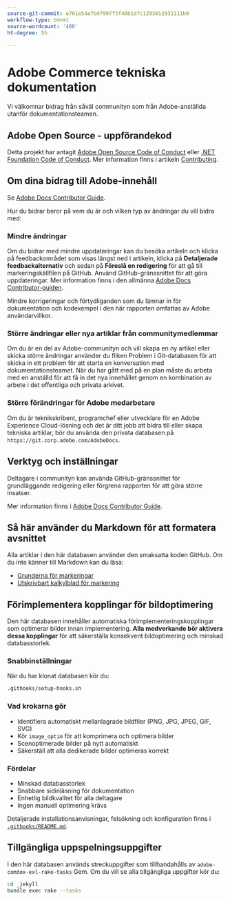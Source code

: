 ```yaml
---
source-git-commit: e761e54e7bd7997f3f40b1dfc1293012931111b0
workflow-type: tm+mt
source-wordcount: '466'
ht-degree: 5%

---
```

# Adobe Commerce tekniska dokumentation

Vi välkomnar bidrag från såväl communityn som från Adobe-anställda utanför dokumentationsteamen.

## Adobe Open Source - uppförandekod

Detta projekt har antagit [Adobe Open Source Code of Conduct](code-of-conduct.md) eller [.NET Foundation Code of Conduct](https://dotnetfoundation.org/code-of-conduct). Mer information finns i artikeln [Contributing](contributing.md).

## Om dina bidrag till Adobe-innehåll

Se [Adobe Docs Contributor Guide](https://experienceleague.adobe.com/docs/contributor/contributor-guide/introduction.html).

Hur du bidrar beror på vem du är och vilken typ av ändringar du vill bidra med:

### Mindre ändringar

Om du bidrar med mindre uppdateringar kan du besöka artikeln och klicka på feedbackområdet som visas längst ned i artikeln, klicka på **Detaljerade feedbackalternativ** och sedan på **Föreslå en redigering** för att gå till markeringskällfilen på GitHub. Använd GitHub-gränssnittet för att göra uppdateringar. Mer information finns i den allmänna [Adobe Docs Contributor-guiden](https://experienceleague.adobe.com/docs/contributor/contributor-guide/introduction.html).

Mindre korrigeringar och förtydliganden som du lämnar in för dokumentation och kodexempel i den här rapporten omfattas av Adobe användarvillkor.

### Större ändringar eller nya artiklar från communitymedlemmar

Om du är en del av Adobe-communityn och vill skapa en ny artikel eller skicka större ändringar använder du fliken Problem i Git-databasen för att skicka in ett problem för att starta en konversation med dokumentationsteamet. När du har gått med på en plan måste du arbeta med en anställd för att få in det nya innehållet genom en kombination av arbete i det offentliga och privata arkivet.

### Större förändringar för Adobe medarbetare

Om du är teknikskribent, programchef eller utvecklare för en Adobe Experience Cloud-lösning och det är ditt jobb att bidra till eller skapa tekniska artiklar, bör du använda den privata databasen på `https://git.corp.adobe.com/AdobeDocs`.

## Verktyg och inställningar

Deltagare i communityn kan använda GitHub-gränssnittet för grundläggande redigering eller förgrena rapporten för att göra större insatser.

Mer information finns i [Adobe Docs Contributor Guide](https://experienceleague.adobe.com/docs/contributor/contributor-guide/introduction.html).

## Så här använder du Markdown för att formatera avsnittet

Alla artiklar i den här databasen använder den smaksatta koden GitHub. Om du inte känner till Markdown kan du läsa:

- [Grunderna för markeringar](https://help.github.com/articles/getting-started-with-writing-and-formatting-on-github/)
- [Utskrivbart kalkylblad för markering](https://guides.github.com/pdfs/markdown-cheatsheet-online.pdf)

## Förimplementera kopplingar för bildoptimering

Den här databasen innehåller automatiska förimplementeringskopplingar som optimerar bilder innan implementering. **Alla medverkande bör aktivera dessa kopplingar** för att säkerställa konsekvent bildoptimering och minskad databasstorlek.

### Snabbinställningar

När du har klonat databasen kör du:

```bash
.githooks/setup-hooks.sh
```

### Vad krokarna gör

- Identifiera automatiskt mellanlagrade bildfiler (PNG, JPG, JPEG, GIF, SVG)
- Kör `image_optim` för att komprimera och optimera bilder
- Scenoptimerade bilder på nytt automatiskt
- Säkerställ att alla dedikerade bilder optimeras korrekt

### Fördelar

- Minskad databasstorlek
- Snabbare sidinläsning för dokumentation
- Enhetlig bildkvalitet för alla deltagare
- Ingen manuell optimering krävs

Detaljerade installationsanvisningar, felsökning och konfiguration finns i [`.githooks/README.md`](.githooks/README.md).

## Tillgängliga uppspelningsuppgifter

I den här databasen används streckuppgifter som tillhandahålls av `adobe-comdox-exl-rake-tasks` Gem. Om du vill se alla tillgängliga uppgifter kör du:

```bash
cd _jekyll
bundle exec rake --tasks
```

